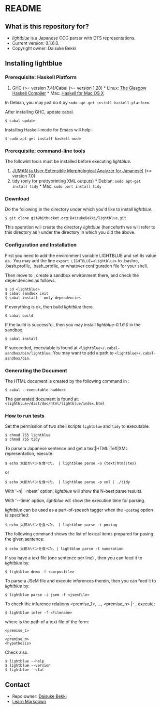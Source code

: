 # README
## What is this repository for?

* *lightblue* is a Japanese CCG parser with DTS representations.  
* Current version: 0.1.6.0.  
* Copyright owner: Daisuke Bekki


## Installing lightblue

### Prerequisite: Haskell Platform
  1. GHC (>= version 7.4)/Cabal (>= version 1.20)
    * Linux: [The Glasgow Haskell Compiler](https://www.haskell.org/ghc/) 
    * Mac: [Haskell for Mac OS X](https://ghcformacosx.github.io/)

In Debian, you may just do it by `sudo apt-get install haskell-platform`.

After installing GHC, update cabal.
```
$ cabal update
```

Installing Haskell-mode for Emacs will help.
```
$ sudo apt-get install haskell-mode
```

### Prerequisite: command-line tools
The followint tools must be installed before executing *lightblue*.

  1. [JUMAN (a User-Extensible Morphological Analyzer for Japanese)](http://nlp.ist.i.kyoto-u.ac.jp/EN/index.php?JUMAN) (>= version 7.0)
  1. tidy (only for prettyprinting XML outputs)
    * Debian: `sudo apt-get install tidy`
    * Mac: `sudo port install tidy`

### Download
Do the following in the directory under which you'd like to install *lightblue*.
```
$ git clone git@bitbucket.org:DaisukeBekki/lightblue.git
```
This operation will create the directory *lightblue* (henceforth we will refer to this directory as <lightblue>) under the directory in which you did the above.

### Configuration and Installation
First you need to add the environment variable LIGHTBLUE and set its value as <lightblue>.  You may add the line `export LIGHTBLUE=<lightblue>` to .bashrc, .bash.profile, .bash_profile, or whatever configuration file for your shell.

Then move to <lightblue>, create a sandbox environment there, and check the dependencies as follows.
```
$ cd <lightblue>
$ cabal sandbox init
$ cabal install --only-dependencies
```
If everything is ok, then build *lightblue* there.

```
$ cabal build
```
If the build is successful, then you may install *lightblue-0.1.6.0* in the sandbox.
```
$ cabal install
```
If succeeded, executable is found at `<lightblue>/.cabal-sandbox/bin/lightblue`.  You may want to add a path to `<lightblue>/.cabal-sandbox/bin`.

### Generating the Document
The HTML document is created by the following command in <lightblue>:
```
$ cabal --executable haddock
```
The generated document is found at: `<lightblue>/dist/doc/html/lightblue/index.html`

### How to run tests
Set the permission of two shell scripts `lightblue` and `tidy` to executable.
```
$ chmod 755 lightblue
$ chmod 755 tidy
```

To parse a Japanese sentence and get a text|HTML|TeX|XML representation, execute:
```
$ echo 太郎がパンを食べた。 | lightblue parse -o {text|html|tex}
```
or
```
$ echo 太郎がパンを食べた。 | lightblue parse -o xml | ./tidy
```

With '-n|--nbest' option, *lightblue* will show the N-best parse results.

With '--time' option, *lightblue* will show the execution time for parsing.

*lightblue* can be used as a part-of-speech tagger when the `-postag` option is specified:
```
$ echo 太郎がパンを食べた。 | lightblue parse -t postag
```

The following command shows the list of lexical items prepared for pasing the given sentence:
```
$ echo 太郎がパンを食べた。| lightblue parse -t numeration
```

If you have a text file (one sentence per line) <corpusfile>, then you can feed it to *lightblue* by:
```
$ lightblue demo -f <corpusfile>
```

To parse a JSeM file and execute inferences therein, then you can feed it to *lightblue* by:
```
$ lightblue parse -i jsem -f <jsemfile>
```

To check the inference relations <premise_1>, ..., <premise_n> |- <hypothesis>, execute:
```
$ lightblue infer -f <filename>
```
where <filename> is the path of a text file of the form:
```
<premise_1>
...
<premise_n>
<hypothesis>
```

Check also:
```
$ lightblue --help
$ lightblue --version
$ lightblue --stat
```

## Contact ##

* Repo owner: [Daisuke Bekki](http://www.is.ocha.ac.jp/~bekki/)
* [Learn Markdown](https://bitbucket.org/tutorials/markdowndemo)